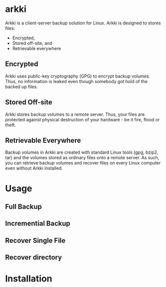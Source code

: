 # arkki
Arkki is a client-server backup solution for Linux.  Arkki is designed to
stores files:

  * Encrypted,
  * Stored off-site, and
  * Retrievable everywhere

## Encrypted

Arkki uses public-key cryptography (GPG) to encrypt backup volumes.  Thus, no
information is leaked even though somebody got hold of the backed up files.

## Stored Off-site

Arkki stores backup volumes to a remote server.  Thus, your files are
protected against physical destruction of your hardware - be it fire, flood or
theft.

## Retrievable Everywhere

Backup volumes in Arkki are created with standard Linux tools (gpg, bzip2,
tar) and the volumes stored as ordinary files onto a remote server.  As such,
you can retrieve backup volumes and recover files on every Linux computer
even without Arkki installed.


# Usage

## Full Backup

## Incremential Backup

## Recover Single File

## Recover directory


# Installation 

